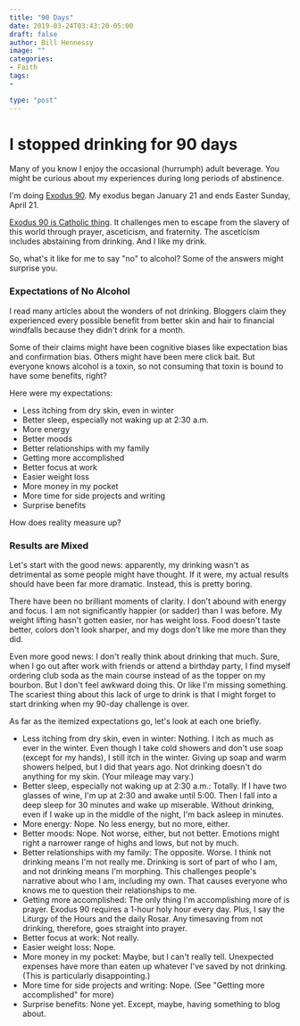 ```yaml
---
title: "90 Days"
date: 2019-03-24T03:43:20-05:00
draft: false
author: Bill Hennessy
image: ""
categories: 
- Faith
tags:
-

type: "post"
---
```


# I stopped drinking for 90 days

Many of you know I enjoy the occasional (hurrumph) adult beverage. You might be curious about my experiences during long periods of abstinence.

I'm doing [Exodus 90](https://exodus90.com). My exodus began January 21 and ends Easter Sunday, April 21. 

[Exodus 90 is Catholic thing](https://exodus90.com). It challenges men to escape from the slavery of this world through prayer, asceticism, and fraternity. The asceticism includes abstaining from drinking. And I like my drink. 

So, what's it like for me to say "no" to alcohol? Some of the answers might surprise you. 

### Expectations of No Alcohol

I read many articles about the wonders of not drinking. Bloggers claim they experienced every possible benefit from better skin and hair to financial windfalls because they didn't drink for a month. 

Some of their claims might have been cognitive biases like expectation bias and confirmation bias. Others might have been mere click bait. But everyone knows alcohol is a toxin, so not consuming that toxin is bound to have some benefits, right?

Here were my expectations:

- Less itching from dry skin, even in winter
- Better sleep, especially not waking up at 2:30 a.m.
- More energy
- Better moods
- Better relationships with my family
- Getting more accomplished
- Better focus at work
- Easier weight loss
- More money in my pocket
- More time for side projects and writing
- Surprise benefits

How does reality measure up?

### Results are Mixed 

Let's start with the good news: apparently, my drinking wasn't as detrimental as some people might have thought. If it were, my actual results should have been far more dramatic. Instead, this is pretty boring. 

There have been no brilliant moments of clarity. I don't abound with energy and focus. I am not significantly happier (or sadder) than I was before. My weight lifting hasn't gotten easier, nor has weight loss. Food doesn't taste better, colors don't look sharper, and my dogs don't like me more than they did. 

Even more good news: I don't really think about drinking that much. Sure, when I go out after work with friends or attend a birthday party, I find myself ordering club soda as the main course instead of as the topper on my bourbon. But I don't feel awkward doing this. Or like I'm missing something. The scariest thing about this lack of urge to drink is that I might forget to start drinking when my 90-day challenge is over. 

As far as the itemized expectations go, let's look at each one briefly.

- Less itching from dry skin, even in winter: Nothing. I itch as much as ever in the winter. Even though I take cold showers and don't use soap (except for my hands), I still itch in the winter. Giving up soap and warm showers helped, but I did that years ago. Not drinking doesn't do anything for my skin. (Your mileage may vary.)
- Better sleep, especially not waking up at 2:30 a.m.: Totally. If I have two glasses of wine, I'm up at 2:30 and awake until 5:00. Then I fall into a deep sleep for 30 minutes and wake up miserable. Without drinking, even if I wake up in the middle of the night, I'm back asleep in minutes. 
- More energy: Nope. No less energy, but no more, either. 
- Better moods: Nope. Not worse, either, but not better. Emotions might right a narrower range of highs and lows, but not by much. 
- Better relationships with my family: The opposite. Worse. I think not drinking means I'm not really me. Drinking is sort of part of who I am, and not drinking means I'm morphing. This challenges people's narrative about who I am, including my own. That causes everyone who knows me to question their relationships to me. 
- Getting more accomplished: The only thing I'm accomplishing more of is prayer. Exodus 90 requires a 1-hour holy hour every day. Plus, I say the Liturgy of the Hours and the daily Rosar. Any timesaving from not drinking, therefore, goes straight into prayer. 
- Better focus at work: Not really. 
- Easier weight loss: Nope. 
- More money in my pocket: Maybe, but I can't really tell. Unexpected expenses have more than eaten up whatever I've saved by not drinking. (This is particularly disappointing.)
- More time for side projects and writing: Nope. (See "Getting more accomplished" for more)
- Surprise benefits: None yet. Except, maybe, having something to blog about. 
